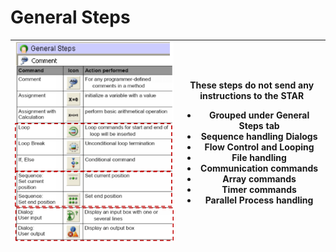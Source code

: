 # General Steps

| <img src="../../.gitbook/assets/image (34) (1) (1).png" alt="" data-size="original"> | <p>These steps do not send any instructions to the STAR</p><ul><li>Grouped under General Steps tab</li><li>Sequence handling Dialogs</li><li>Flow Control and Looping</li><li>File handling </li><li>Communication commands </li><li>Array commands </li><li>Timer commands </li><li>Parallel Process handling</li></ul> |
| ------------------------------------------------------------------------------------ | ------------------------------------------------------------------------------------------------------------------------------------------------------------------------------------------------------------------------------------------------------------------------------------------------------------------------ |

